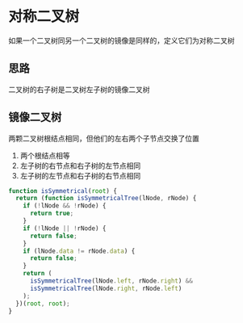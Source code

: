 # 对称二叉树

如果一个二叉树同另一个二叉树的镜像是同样的，定义它们为对称二叉树

## 思路

二叉树的右子树是二叉树左子树的镜像二叉树

## 镜像二叉树

两颗二叉树根结点相同，但他们的左右两个子节点交换了位置

1. 两个根结点相等
2. 左子树的右节点和右子树的左节点相同
3. 左子树的左节点和右子树的右节点相同

```js
function isSymmetrical(root) {
  return (function isSymmetricalTree(lNode, rNode) {
    if (!lNode && !rNode) {
      return true;
    }
    if (!lNode || !rNode) {
      return false;
    }
    if (lNode.data != rNode.data) {
      return false;
    }
    return (
      isSymmetricalTree(lNode.left, rNode.right) &&
      isSymmetricalTree(lNode.right, rNode.left)
    );
  })(root, root);
}
```
